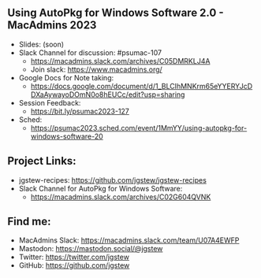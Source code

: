 ## Using AutoPkg for Windows Software 2.0 - MacAdmins 2023

- Slides: (soon)
- Slack Channel for discussion: #psumac-107
  - https://macadmins.slack.com/archives/C05DMRKLJ4A
  - Join slack: https://www.macadmins.org/
- Google Docs for Note taking:
  - https://docs.google.com/document/d/1_BLCIhMNKrm65eYYERYJcDDXaAywayoDOmN0o8hEUCc/edit?usp=sharing
- Session Feedback:
  - https://bit.ly/psumac2023-127
- Sched:
  - https://psumac2023.sched.com/event/1MmYY/using-autopkg-for-windows-software-20


## Project Links:

- jgstew-recipes: https://github.com/jgstew/jgstew-recipes
- Slack Channel for AutoPkg for Windows Software:
  - https://macadmins.slack.com/archives/C02G604QVNK

## Find me:

- MacAdmins Slack: https://macadmins.slack.com/team/U07A4EWFP
- Mastodon: https://mastodon.social/@jgstew
- Twitter: https://twitter.com/jgstew
- GitHub: https://github.com/jgstew
